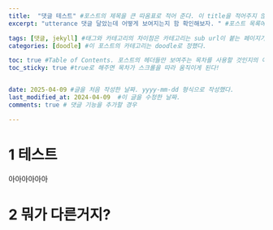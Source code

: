 ```yaml
---
title:  "댓글 테스트" #포스트의 제목을 큰 따옴표로 적어 준다. 이 title을 적어주지 않으면 .md 파일 이름으로 적어주었던 title 부분이 제목으로 업로드 된다.
excerpt: "utterance 댓글 달았는데 어떻게 보여지는지 함 확인해보자. " #포스트 목록에서 보여지는 블로그 소개 글로 들어가는 것 같다.

tags: [댓글, jekyll] #태그와 카테고리의 차이점은 카테고리는 sub url이 붙는 페이지가 있지만 태그는 없다는 것이다. 카테고리 보다 좀 더 세부적. [] 대괄호 안에서 , 콤마로 구분해주어 여러개의 태그를 이 포스트에 지정해 주었다.
categories: [doodle] #이 포스트의 카테고리는 doodle로 정했다.

toc: true #Table of Contents. 포스트의 헤더들만 보여주는 목차를 사용할 것인지의 여부. ture 로 해주면 포스트의 목차가 보이게 된다.
toc_sticky: true #true로 해주면 목차가 스크롤을 따라 움직이게 된다!


date: 2025-04-09 #글을 처음 작성한 날짜. yyyy-mm-dd 형식으로 작성했다.
last_modified_at: 2024-04-09  #이 글을 수정한 날짜.
comments: true # 댓글 기능을 추가할 경우

---
```


# 1 테스트

아아아아아아

# 2 뭐가 다른거지?

